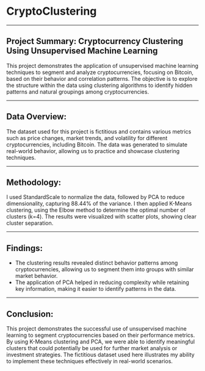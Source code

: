 # CryptoClustering
___

## Project Summary: Cryptocurrency Clustering Using Unsupervised Machine Learning

<p> This project demonstrates the application of unsupervised machine learning techniques to segment and analyze cryptocurrencies, focusing on Bitcoin, based on their behavior and correlation patterns. The objective is to explore the structure within the data using clustering algorithms to identify hidden patterns and natural groupings among cryptocurrencies.

___

##  Data Overview:
<p> The dataset used for this project is fictitious and contains various metrics such as price changes, market trends, and volatility for different cryptocurrencies, including Bitcoin. The data was generated to simulate real-world behavior, allowing us to practice and showcase clustering techniques.

___

## Methodology:
<p> I used StandardScale to normalize the data, followed by PCA to reduce dimensionality, capturing 88.44% of the variance. I then applied K-Means clustering, using the Elbow method to determine the optimal number of clusters (k=4). The results were visualized with scatter plots, showing clear cluster separation.

___

## Findings: 
* The clustering results revealed distinct behavior patterns among cryptocurrencies, allowing us to segment them into groups with similar market behavior.
* The application of PCA helped in reducing complexity while retaining key information, making it easier to identify patterns in the data.

___

## Conclusion:
<p> This project demonstrates the successful use of unsupervised machine learning to segment cryptocurrencies based on their performance metrics. By using K-Means clustering and PCA, we were able to identify meaningful clusters that could potentially be used for further market analysis or investment strategies. The fictitious dataset used here illustrates my ability to implement these techniques effectively in real-world scenarios.
